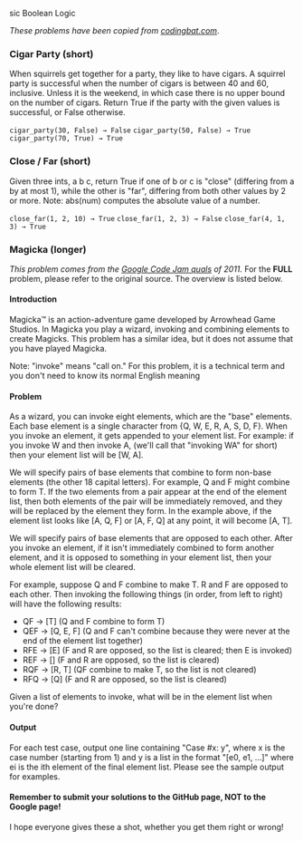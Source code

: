 sic Boolean Logic

_These problems have been copied from [codingbat.com](http://codingbat.com/)_.

### Cigar Party (short)


When squirrels get together for a party, they like to have cigars. A squirrel party is successful when the number of cigars is between 40 and 60, inclusive. Unless it is the weekend, in which case there is no upper bound on the number of cigars. Return True if the party with the given values is successful, or False otherwise. 

```cigar_party(30, False) → False``` 
```cigar_party(50, False) → True ``` 
```cigar_party(70, True) → True``` 


### Close / Far (short)

Given three ints, a b c, return True if one of b or c is "close" (differing from a by at most 1), while the other is "far", differing from both other values by 2 or more. Note: abs(num) computes the absolute value of a number. 

```close_far(1, 2, 10) → True```
```close_far(1, 2, 3) → False```
```close_far(4, 1, 3) → True```

### Magicka (longer)
_This problem comes from the [Google Code Jam quals](https://code.google.com/codejam/contest/975485/dashboard#s=p1) of 2011._ For the **FULL** problem, please refer to the original source. The overview is listed below.

#### Introduction

Magicka™ is an action-adventure game developed by Arrowhead Game Studios. In Magicka you play a wizard, invoking and combining elements to create Magicks. This problem has a similar idea, but it does not assume that you have played Magicka.

Note: "invoke" means "call on." For this problem, it is a technical term and you don't need to know its normal English meaning

#### Problem

As a wizard, you can invoke eight elements, which are the "base" elements. Each base element is a single character from {Q, W, E, R, A, S, D, F}. When you invoke an element, it gets appended to your element list. For example: if you invoke W and then invoke A, (we'll call that "invoking WA" for short) then your element list will be [W, A].

We will specify pairs of base elements that combine to form non-base elements (the other 18 capital letters). For example, Q and F might combine to form T. If the two elements from a pair appear at the end of the element list, then both elements of the pair will be immediately removed, and they will be replaced by the element they form. In the example above, if the element list looks like [A, Q, F] or [A, F, Q] at any point, it will become [A, T].

We will specify pairs of base elements that are opposed to each other. After you invoke an element, if it isn't immediately combined to form another element, and it is opposed to something in your element list, then your whole element list will be cleared.

For example, suppose Q and F combine to make T. R and F are opposed to each other. Then invoking the following things (in order, from left to right) will have the following results:

* QF → [T] (Q and F combine to form T)
* QEF → [Q, E, F] (Q and F can't combine because they were never at the end of the element list together)
* RFE → [E] (F and R are opposed, so the list is cleared; then E is invoked)
* REF → [] (F and R are opposed, so the list is cleared)
* RQF → [R, T] (QF combine to make T, so the list is not cleared)
* RFQ → [Q] (F and R are opposed, so the list is cleared)

Given a list of elements to invoke, what will be in the element list when you're done?

#### Output

For each test case, output one line containing "Case #x: y", where x is the case number (starting from 1) and y is a list in the format "[e0, e1, ...]" where ei is the ith element of the final element list. Please see the sample output for examples.

#### Remember to submit your solutions to the GitHub page, NOT to the Google page!

I hope everyone gives these a shot, whether you get them right or wrong! 
